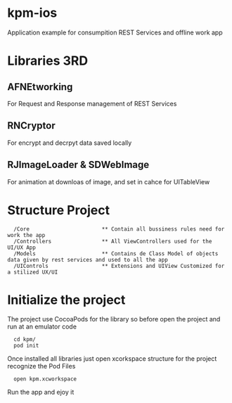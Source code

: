 # kpm-ios
Application example for consumpition REST Services and offline work app

# Libraries 3RD
  
  ## AFNEtworking
  
  For Request and Response management of REST Services
  
  ## RNCryptor
  
  For encrypt and decrpyt data saved locally 
  
  ## RJImageLoader & SDWebImage
  
  For animation at downloas of image, and set in cahce for UITableView
  
  
# Structure Project


      /Core                       ** Contain all bussiness rules need for work the app
      /Controllers                ** All ViewControllers used for the UI/UX App
      /Models                     ** Contains de Class Model of objects data given by rest services and used to all the app
      /UIControls                 ** Extensions and UIView Customized for a stilized UX/UI
      

# Initialize the project

The project use CocoaPods for the library so before open the project and run at an emulator code

      cd kpm/
      pod init
      

Once installed all libraries just open xcorkspace structure for the project recognize the Pod Files 

      open kpm.xcworkspace
      

Run the app and ejoy it
